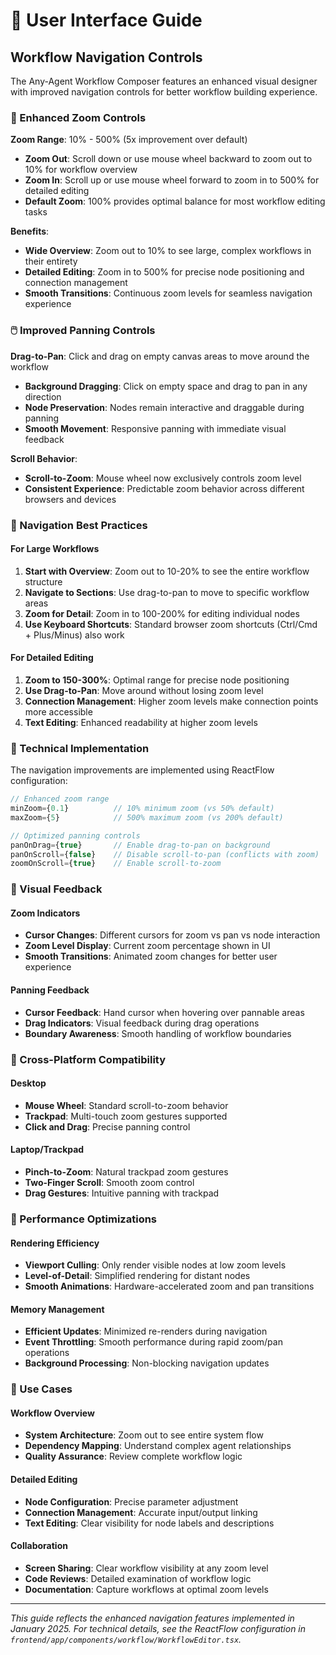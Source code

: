 # 🎨 User Interface Guide

## Workflow Navigation Controls

The Any-Agent Workflow Composer features an enhanced visual designer with improved navigation controls for better workflow building experience.

### 📌 Enhanced Zoom Controls

**Zoom Range**: 10% - 500% (5x improvement over default)
- **Zoom Out**: Scroll down or use mouse wheel backward to zoom out to 10% for workflow overview
- **Zoom In**: Scroll up or use mouse wheel forward to zoom in to 500% for detailed editing
- **Default Zoom**: 100% provides optimal balance for most workflow editing tasks

**Benefits**:
- **Wide Overview**: Zoom out to 10% to see large, complex workflows in their entirety
- **Detailed Editing**: Zoom in to 500% for precise node positioning and connection management
- **Smooth Transitions**: Continuous zoom levels for seamless navigation experience

### 🖱️ Improved Panning Controls

**Drag-to-Pan**: Click and drag on empty canvas areas to move around the workflow
- **Background Dragging**: Click on empty space and drag to pan in any direction
- **Node Preservation**: Nodes remain interactive and draggable during panning
- **Smooth Movement**: Responsive panning with immediate visual feedback

**Scroll Behavior**:
- **Scroll-to-Zoom**: Mouse wheel now exclusively controls zoom level
- **Consistent Experience**: Predictable zoom behavior across different browsers and devices

### 🎯 Navigation Best Practices

#### For Large Workflows
1. **Start with Overview**: Zoom out to 10-20% to see the entire workflow structure
2. **Navigate to Sections**: Use drag-to-pan to move to specific workflow areas
3. **Zoom for Detail**: Zoom in to 100-200% for editing individual nodes
4. **Use Keyboard Shortcuts**: Standard browser zoom shortcuts (Ctrl/Cmd + Plus/Minus) also work

#### For Detailed Editing
1. **Zoom to 150-300%**: Optimal range for precise node positioning
2. **Use Drag-to-Pan**: Move around without losing zoom level
3. **Connection Management**: Higher zoom levels make connection points more accessible
4. **Text Editing**: Enhanced readability at higher zoom levels

### 🔧 Technical Implementation

The navigation improvements are implemented using ReactFlow configuration:

```typescript
// Enhanced zoom range
minZoom={0.1}          // 10% minimum zoom (vs 50% default)
maxZoom={5}            // 500% maximum zoom (vs 200% default)

// Optimized panning controls
panOnDrag={true}       // Enable drag-to-pan on background
panOnScroll={false}    // Disable scroll-to-pan (conflicts with zoom)
zoomOnScroll={true}    // Enable scroll-to-zoom
```

### 🎨 Visual Feedback

#### Zoom Indicators
- **Cursor Changes**: Different cursors for zoom vs pan vs node interaction
- **Zoom Level Display**: Current zoom percentage shown in UI
- **Smooth Transitions**: Animated zoom changes for better user experience

#### Panning Feedback
- **Cursor Feedback**: Hand cursor when hovering over pannable areas
- **Drag Indicators**: Visual feedback during drag operations
- **Boundary Awareness**: Smooth handling of workflow boundaries

### 📱 Cross-Platform Compatibility

#### Desktop
- **Mouse Wheel**: Standard scroll-to-zoom behavior
- **Trackpad**: Multi-touch zoom gestures supported
- **Click and Drag**: Precise panning control

#### Laptop/Trackpad
- **Pinch-to-Zoom**: Natural trackpad zoom gestures
- **Two-Finger Scroll**: Smooth zoom control
- **Drag Gestures**: Intuitive panning with trackpad

### 🚀 Performance Optimizations

#### Rendering Efficiency
- **Viewport Culling**: Only render visible nodes at low zoom levels
- **Level-of-Detail**: Simplified rendering for distant nodes
- **Smooth Animations**: Hardware-accelerated zoom and pan transitions

#### Memory Management
- **Efficient Updates**: Minimized re-renders during navigation
- **Event Throttling**: Smooth performance during rapid zoom/pan operations
- **Background Processing**: Non-blocking navigation updates

### 🎯 Use Cases

#### Workflow Overview
- **System Architecture**: Zoom out to see entire system flow
- **Dependency Mapping**: Understand complex agent relationships
- **Quality Assurance**: Review complete workflow logic

#### Detailed Editing
- **Node Configuration**: Precise parameter adjustment
- **Connection Management**: Accurate input/output linking
- **Text Editing**: Clear visibility for node labels and descriptions

#### Collaboration
- **Screen Sharing**: Clear workflow visibility at any zoom level
- **Code Reviews**: Detailed examination of workflow logic
- **Documentation**: Capture workflows at optimal zoom levels

---

*This guide reflects the enhanced navigation features implemented in January 2025. For technical details, see the ReactFlow configuration in `frontend/app/components/workflow/WorkflowEditor.tsx`.* 